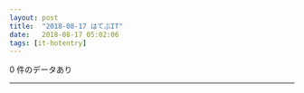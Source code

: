 ```yaml
---
layout: post
title:  "2018-08-17 はてぶIT"
date:   2018-08-17 05:02:06
tags: [it-hotentry]
---
```

0 件のデータあり

<hr>
